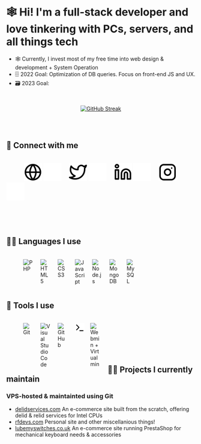 # 🕸️ Hi! I'm a full-stack developer and love tinkering with PCs, servers, and all things tech 

- 🕸️ Currently, I invest most of my free time into web design & development + System Operation
- 🗄️ 2022 Goal: Optimization of DB queries. Focus on front-end JS and UX. 
- 🗃️ 2023 Goal: 


<br><center>[![GitHub Streak](https://github-readme-streak-stats.herokuapp.com?user=FlopRe&theme=merko&date_format=M%20j%5B%2C%20Y%5D)](https://git.io/streak-stats)</center>

<br><br>

## 👋 Connect with me
<br>&nbsp;&nbsp;&nbsp;&nbsp;&nbsp;&nbsp;&nbsp;&nbsp;&nbsp;&nbsp;&nbsp;&nbsp;[![website](./imgs/globe-light.svg)](https://filip.rfdevs.com#gh-light-mode-only)
[![website](./imgs/globe-dark.svg)](https://filip.rfdevs.com#gh-dark-mode-only)
&nbsp;&nbsp;&nbsp;
[![website](./imgs/twitter-light.svg)](https://twitter.com/codestackr#gh-light-mode-only)
[![website](./imgs/twitter-dark.svg)](https://twitter.com/codestackr#gh-dark-mode-only)
&nbsp;&nbsp;&nbsp;
[![website](./imgs/linkedin-light.svg)](https://linkedin.com/in/codeSTACKr#gh-light-mode-only)
[![website](./imgs/linkedin-dark.svg)](https://linkedin.com/in/codeSTACKr#gh-dark-mode-only)
&nbsp;&nbsp;&nbsp;
[![website](./imgs/instagram-light.svg)](https://instagram.com/codeSTACKr#gh-light-mode-only)
[![website](./imgs/instagram-dark.svg)](https://instagram.com/codeSTACKr#gh-dark-mode-only)

<br><br><br>

## 🧑‍💻 Languages I use
<br>
<img align="left" alt="PHP" width="26px" src="https://cdn.jsdelivr.net/npm/devicons@1.8.0/!SVG/php.svg" style="margin-left:45px;padding-right:20px;" />
<img align="left" alt="HTML5" width="26px" src="https://cdn.jsdelivr.net/gh/devicons/devicon/icons/html5/html5-original.svg" style="padding-right:20px;" />
<img align="left" alt="CSS3" width="26px" src="https://cdn.jsdelivr.net/gh/devicons/devicon/icons/css3/css3-original.svg" style="padding-right:20px;" />
<img align="left" alt="JavaScript" width="26px" src="https://cdn.jsdelivr.net/gh/devicons/devicon/icons/javascript/javascript-original.svg" style="padding-right:20px;" />
<img align="left" alt="Node.js" width="26px" src="https://cdn.jsdelivr.net/gh/devicons/devicon/icons/nodejs/nodejs-original.svg" style="padding-right:20px;" />
<img align="left" alt="MongoDB" width="26px" src="https://cdn.jsdelivr.net/gh/devicons/devicon/icons/mongodb/mongodb-original.svg" style="padding-right:20px;" />
<img align="left" alt="MySQL" width="26px" src="https://cdn.jsdelivr.net/gh/devicons/devicon/icons/mysql/mysql-original.svg" style="padding-right:20px;" />

<br><br><br><br>

## 🔧 Tools I use
<br>
<img align="left" alt="Git" width="26px" src="https://cdn.jsdelivr.net/gh/devicons/devicon/icons/git/git-original.svg" style="margin-left:45px;padding-right:20px;" />
<img align="left" alt="Visual Studio Code" width="26px" src="https://cdn.jsdelivr.net/gh/devicons/devicon/icons/vscode/vscode-original.svg" style="padding-right:20px;" />
<img align="left" alt="GitHub" width="26px" src="https://user-images.githubusercontent.com/3369400/139447912-e0f43f33-6d9f-45f8-be46-2df5bbc91289.png" style="padding-right:20px;" />
<img align="left" alt="Terminal / Bash" width="26px" src="./imgs/terminal-light.svg" />
<img align="left" alt="Webmin + Virtualmin" width="26px" src="https://cdn.jsdelivr.net/npm/simple-icons@3.13.0/icons/webmin.svg" style="margin-left:15px;padding-right:20px;" />


<br><br><br><br>

## 🧑‍🏭 Projects I currently maintain
### VPS-hosted & maintainted using Git

 - [delidservices.com](https://delidservices.com) An e-commerce site built from the scratch, offering delid & relid services for Intel CPUs
 - [rfdevs.com](https://rdevs.com) Personal site and other miscellanious things!
 - [lubemyswitches.co.uk](https://lubemyswitches.co.uk) An e-commerce site running PrestaShop for mechanical keyboard needs & accessories